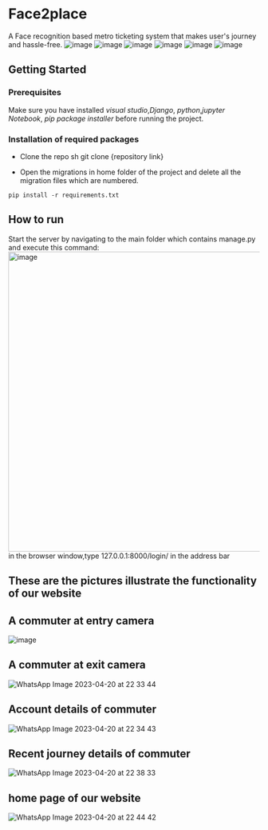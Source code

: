 # Face2place
 A Face recognition based metro ticketing system that makes user's journey and hassle-free.
![image](https://img.shields.io/badge/Python-3776AB?style=for-the-badge&logo=python&logoColor=white)
![image](https://img.shields.io/badge/HTML5-E34F26?style=for-the-badge&logo=html5&logoColor=white)
![image](https://img.shields.io/badge/CSS3-007bff?style=for-the-badge&logo=css3&logoColor=white)
![image](https://img.shields.io/badge/django-092E20?style=for-the-badge&logo=django&logoColor=white)
![image](https://img.shields.io/badge/javascript-FFFF30?style=for-the-badge&logo=javascript&logoColor=white)
![image](https://img.shields.io/badge/mysql-3776AB?style=for-the-badge&logo=mysql&logoColor=white)

## Getting Started
### Prerequisites

Make sure you have installed *visual studio*,*Django*, *python*,*jupyter Notebook*, *pip package installer*  before running the project.

### Installation of required packages

* Clone the repo sh git clone {repository link}
   
* Open the migrations in home folder of the project and delete all the migration files which are numbered.
```
pip install -r requirements.txt
```
## How to run
Start the server by navigating to the main folder which contains manage.py and execute this command:
<img width="600" alt="image" src="https://user-images.githubusercontent.com/101196873/233432172-dfabff7c-dce9-4b85-b6eb-2b26d43c07d2.png">   
in the browser window,type 127.0.0.1:8000/login/ in the address bar

## These are the pictures illustrate the functionality of our website

## A commuter at entry camera
![image](https://user-images.githubusercontent.com/101196873/233435565-4d802cfa-200e-466d-ad5f-c34df5aa7478.png)
 ## A commuter at exit camera
 ![WhatsApp Image 2023-04-20 at 22 33 44](https://user-images.githubusercontent.com/101196873/233439095-ccdcc3f7-bfbd-4dfc-b476-a2e554fd4ba3.jpg)
## Account details of commuter
![WhatsApp Image 2023-04-20 at 22 34 43](https://user-images.githubusercontent.com/101196873/233439146-94091009-9092-4108-aa38-8a292d06f552.jpg)
## Recent journey details of commuter
![WhatsApp Image 2023-04-20 at 22 38 33](https://user-images.githubusercontent.com/101196873/233439566-97fc2de8-223e-4324-b7c3-943df9248068.jpg)
## home page of our website
![WhatsApp Image 2023-04-20 at 22 44 42](https://user-images.githubusercontent.com/101196873/233440212-fbdd240b-8f19-4e99-9533-fa0270a72d49.jpg)

